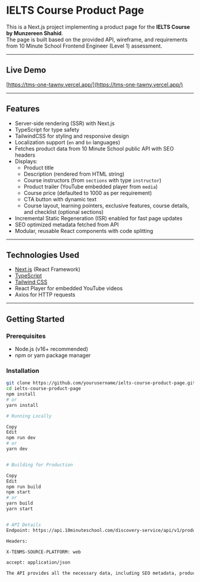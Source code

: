 # IELTS Course Product Page

This is a Next.js project implementing a product page for the **IELTS Course by Munzereen Shahid**.  
The page is built based on the provided API, wireframe, and requirements from 10 Minute School Frontend Engineer (Level 1) assessment.

---

## Live Demo

[https://tms-one-tawny.vercel.app/](https://tms-one-tawny.vercel.app/)

---

## Features

- Server-side rendering (SSR) with Next.js
- TypeScript for type safety
- TailwindCSS for styling and responsive design
- Localization support (`en` and `bn` languages)
- Fetches product data from 10 Minute School public API with SEO headers
- Displays:
  - Product title
  - Description (rendered from HTML string)
  - Course instructors (from `sections` with type `instructor`)
  - Product trailer (YouTube embedded player from `media`)
  - Course price (defaulted to 1000 as per requirement)
  - CTA button with dynamic text
  - Course layout, learning pointers, exclusive features, course details, and checklist (optional sections)
- Incremental Static Regeneration (ISR) enabled for fast page updates
- SEO optimized metadata fetched from API
- Modular, reusable React components with code splitting

---

## Technologies Used

- [Next.js](https://nextjs.org/) (React Framework)
- [TypeScript](https://www.typescriptlang.org/)
- [Tailwind CSS](https://tailwindcss.com/)
- React Player for embedded YouTube videos
- Axios for HTTP requests

---

## Getting Started

### Prerequisites

- Node.js (v16+ recommended)
- npm or yarn package manager

### Installation

```bash
git clone https://github.com/yourusername/ielts-course-product-page.git
cd ielts-course-product-page
npm install
# or
yarn install

# Running Locally

Copy
Edit
npm run dev
# or
yarn dev


# Building for Production

Copy
Edit
npm run build
npm start
# or
yarn build
yarn start


# API Details
Endpoint: https://api.10minuteschool.com/discovery-service/api/v1/products/ielts-course

Headers:

X-TENMS-SOURCE-PLATFORM: web

accept: application/json

The API provides all the necessary data, including SEO metadata, product sections, media, checklist, and CTA text.
```
